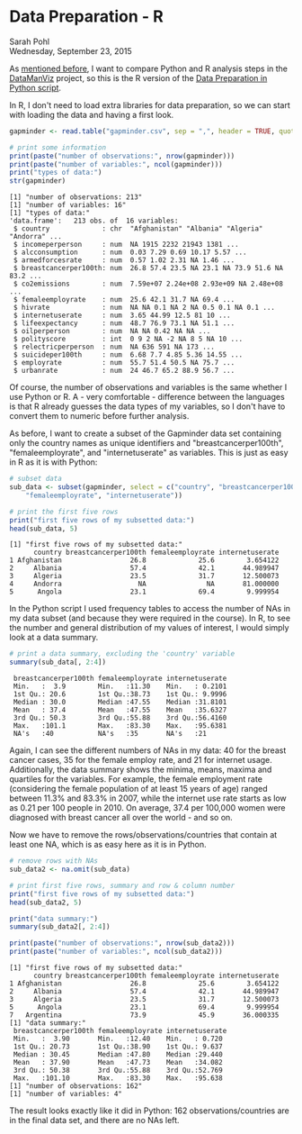 # Data Preparation - R
Sarah Pohl  
Wednesday, September 23, 2015  



As [mentioned before](http://lilithelina.tumblr.com/post/128638794919/choice-of-language), I want to compare Python and R analysis steps in the [DataManViz](http://lilithelina.tumblr.com/tagged/DataManViz) project, so this is the R version of the [Data Preparation in Python script](http://lilithelina.tumblr.com/post/129435011659/data-preparation-python).

In R, I don't need to load extra libraries for data preparation, so we can start with loading the data and having a first look.


```r
gapminder <- read.table("gapminder.csv", sep = ",", header = TRUE, quote = "\"")

# print some information
print(paste("number of observations:", nrow(gapminder)))
print(paste("number of variables:", ncol(gapminder)))
print("types of data:")
str(gapminder)
```

```
[1] "number of observations: 213"
[1] "number of variables: 16"
[1] "types of data:"
'data.frame':	213 obs. of  16 variables:
 $ country             : chr  "Afghanistan" "Albania" "Algeria" "Andorra" ...
 $ incomeperperson     : num  NA 1915 2232 21943 1381 ...
 $ alcconsumption      : num  0.03 7.29 0.69 10.17 5.57 ...
 $ armedforcesrate     : num  0.57 1.02 2.31 NA 1.46 ...
 $ breastcancerper100th: num  26.8 57.4 23.5 NA 23.1 NA 73.9 51.6 NA 83.2 ...
 $ co2emissions        : num  7.59e+07 2.24e+08 2.93e+09 NA 2.48e+08 ...
 $ femaleemployrate    : num  25.6 42.1 31.7 NA 69.4 ...
 $ hivrate             : num  NA NA 0.1 NA 2 NA 0.5 0.1 NA 0.1 ...
 $ internetuserate     : num  3.65 44.99 12.5 81 10 ...
 $ lifeexpectancy      : num  48.7 76.9 73.1 NA 51.1 ...
 $ oilperperson        : num  NA NA 0.42 NA NA ...
 $ polityscore         : int  0 9 2 NA -2 NA 8 5 NA 10 ...
 $ relectricperperson  : num  NA 636 591 NA 173 ...
 $ suicideper100th     : num  6.68 7.7 4.85 5.36 14.55 ...
 $ employrate          : num  55.7 51.4 50.5 NA 75.7 ...
 $ urbanrate           : num  24 46.7 65.2 88.9 56.7 ...
```

Of course, the number of observations and variables is the same whether I use Python or R. A - very comfortable - difference between the languages is that R already guesses the data types of my variables, so I don't have to convert them to numeric before further analysis.

As before, I want to create a subset of the Gapminder data set containing only the country names as unique identifiers and "breastcancerper100th", "femaleemployrate", and "internetuserate" as variables. This is just as easy in R as it is with Python:


```r
# subset data
sub_data <- subset(gapminder, select = c("country", "breastcancerper100th", 
    "femaleemployrate", "internetuserate"))

# print the first five rows
print("first five rows of my subsetted data:")
head(sub_data, 5)
```

```
[1] "first five rows of my subsetted data:"
      country breastcancerper100th femaleemployrate internetuserate
1 Afghanistan                 26.8             25.6        3.654122
2     Albania                 57.4             42.1       44.989947
3     Algeria                 23.5             31.7       12.500073
4     Andorra                   NA               NA       81.000000
5      Angola                 23.1             69.4        9.999954
```

In the Python script I used frequency tables to access the number of NAs in my data subset (and because they were required in the course). In R, to see the number and general distribution of my values of interest, I would simply look at a data summary.


```r
# print a data summary, excluding the 'country' variable
summary(sub_data[, 2:4])
```

```
 breastcancerper100th femaleemployrate internetuserate  
 Min.   :  3.9        Min.   :11.30    Min.   : 0.2101  
 1st Qu.: 20.6        1st Qu.:38.73    1st Qu.: 9.9996  
 Median : 30.0        Median :47.55    Median :31.8101  
 Mean   : 37.4        Mean   :47.55    Mean   :35.6327  
 3rd Qu.: 50.3        3rd Qu.:55.88    3rd Qu.:56.4160  
 Max.   :101.1        Max.   :83.30    Max.   :95.6381  
 NA's   :40           NA's   :35       NA's   :21       
```

Again, I can see the different numbers of NAs in my data: 40 for the breast cancer cases, 35 for the female employ rate, and 21 for internet usage. Additionally, the data summary shows the minima, means, maxima and quartiles for the variables. For example, the female employment rate (considering the female population of at least 15 years of age) ranged between 11.3% and 83.3% in 2007, while the internet use rate starts as low as 0.21 per 100 people in 2010. On average, 37.4 per 100,000 women were diagnosed with breast cancer all over the world - and so on.

Now we have to remove the rows/observations/countries that contain at least one NA, which is as easy here as it is in Python.


```r
# remove rows with NAs
sub_data2 <- na.omit(sub_data)

# print first five rows, summary and row & column number
print("first five rows of my subsetted data:")
head(sub_data2, 5)

print("data summary:")
summary(sub_data2[, 2:4])

print(paste("number of observations:", nrow(sub_data2)))
print(paste("number of variables:", ncol(sub_data2)))
```

```
[1] "first five rows of my subsetted data:"
      country breastcancerper100th femaleemployrate internetuserate
1 Afghanistan                 26.8             25.6        3.654122
2     Albania                 57.4             42.1       44.989947
3     Algeria                 23.5             31.7       12.500073
5      Angola                 23.1             69.4        9.999954
7   Argentina                 73.9             45.9       36.000335
[1] "data summary:"
 breastcancerper100th femaleemployrate internetuserate 
 Min.   :  3.90       Min.   :12.40    Min.   : 0.720  
 1st Qu.: 20.73       1st Qu.:38.90    1st Qu.: 9.637  
 Median : 30.45       Median :47.80    Median :29.440  
 Mean   : 37.90       Mean   :47.73    Mean   :34.082  
 3rd Qu.: 50.38       3rd Qu.:55.88    3rd Qu.:52.769  
 Max.   :101.10       Max.   :83.30    Max.   :95.638  
[1] "number of observations: 162"
[1] "number of variables: 4"
```

The result looks exactly like it did in Python: 162 observations/countries are in the final data set, and there are no NAs left.
